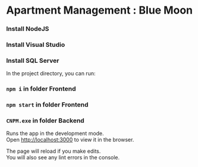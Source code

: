 # Apartment Management : Blue Moon


### Install NodeJS 
### Install Visual Studio 
### Install SQL Server 

In the project directory, you can run:

### `npm i` in folder Frontend
### `npm start` in folder Frontend
### `CNPM.exe` in folder Backend

Runs the app in the development mode.<br />
Open [http://localhost:3000](http://localhost:3000) to view it in the browser.

The page will reload if you make edits.<br />
You will also see any lint errors in the console.
